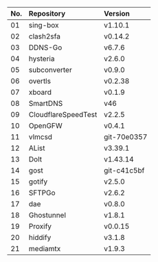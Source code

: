 | No. | Repository | Version |
| --- | :--------- | :------ |
| 01 | sing-box | v1.10.1 |
| 02 | clash2sfa | v0.14.2 |
| 03 | DDNS-Go | v6.7.6 |
| 04 | hysteria | v2.6.0 |
| 05 | subconverter | v0.9.0 |
| 06 | overtls | v0.2.38 |
| 07 | xboard | v0.1.9 |
| 08 | SmartDNS | v46 |
| 09 | CloudflareSpeedTest | v2.2.5 |
| 10 | OpenGFW | v0.4.1 |
| 11 | vlmcsd | git-70e0357 |
| 12 | AList | v3.39.1 |
| 13 | Dolt | v1.43.14 |
| 14 | gost | git-c41c5bf |
| 15 | gotify | v2.5.0 |
| 16 | SFTPGo | v2.6.2 |
| 17 | dae | v0.8.0 |
| 18 | Ghostunnel | v1.8.1 |
| 19 | Proxify | v0.0.15 |
| 20 | hiddify | v3.1.8 |
| 21 | mediamtx | v1.9.3 |
